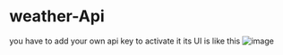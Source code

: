 # weather-Api
you have to add your own api key to activate it
its UI is like this
![image](https://github.com/TalhahaRana/weather-Api/assets/120256993/26b248c7-cf32-4b09-bf59-ae0cbcaf2df5)
